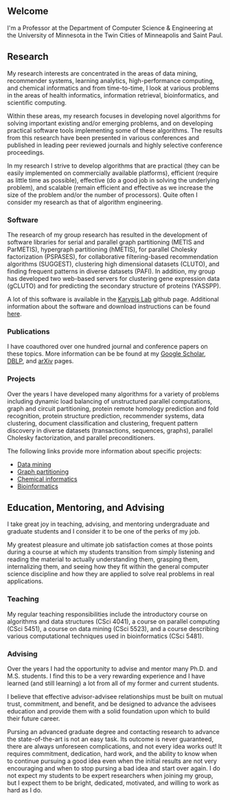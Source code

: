 ## Welcome

I'm a Professor at the Department of Computer Science & Engineering at the University
of Minnesota in the Twin Cities of Minneapolis and Saint Paul.

## Research

My research interests are concentrated in the areas of data mining, recommender
systems, learning analytics, high-performance computing, and chemical informatics and
from time-to-time, I look at various problems in the areas of health informatics,
information retrieval, bioinformatics, and scientific computing. 

Within these areas, my research focuses in developing novel algorithms for solving
important existing and/or emerging problems, and on developing practical software
tools implementing some of these algorithms. The results from this research have been
presented in various conferences and published in leading peer reviewed journals and
highly selective conference proceedings.

In my research I strive to develop algorithms that are practical (they can be easily
implemented on commercially available platforms), efficient (require as little time
as possible), effective (do a good job in solving the underlying problem), and
scalable (remain efficient and effective as we increase the size of the problem
and/or the number of processors). Quite often I consider my research as that of
algorithm engineering.

### Software

The research of my group research has resulted in the development of software
libraries for serial and parallel graph partitioning (METIS and ParMETIS), hypergraph
partitioning (hMETIS), for parallel Cholesky factorization (PSPASES), for
collaborative filtering-based recommendation algorithms (SUGGEST), clustering high
dimensional datasets (CLUTO), and finding frequent patterns in diverse datasets
(PAFI). In addition, my group has developed two web-based servers for clustering gene
expression data (gCLUTO) and for predicting the secondary structure of proteins
(YASSPP).

A lot of this software is available in the [Karypis
Lab](https://github.com/KarypisLab) github page. Additional information about the software and download instructions can be found
[here](glaros/software/overview.md).


### Publications

I have coauthored over one hundred journal and conference papers on these topics.
More information can be be found at my 
[Google Scholar](https://scholar.google.com/citations?user=ElqwScwAAAAJ),
[DBLP](https://dblp.org/pid/k/GeorgeKarypis.html), and
[arXiv](https://arxiv.org/search/cs?searchtype=author&query=Karypis,+G) pages.


### Projects

Over the years I have developed many algorithms for a variety of problems including
dynamic load balancing of unstructured parallel computations, graph and circuit
partitioning, protein remote homology prediction and fold recognition, protein
structure prediction, recommender systems, data clustering, document classification
and clustering, frequent pattern discovery in diverse datasets (transactions,
sequences, graphs), parallel Cholesky factorization, and parallel preconditioners.

The following links provide more information about specific projects:

* [Data mining](glaros/projects/dm.md)
* [Graph partitioning](glaros/projects/gp.md)
* [Chemical informatics](glaros/projects/cheminfo.md)
* [Bioinformatics](glaros/projects/bio.md)



## Education, Mentoring, and Advising

I take great joy in teaching, advising, and mentoring undergraduate and graduate
students and I consider it to be one of the perks of my job.

My greatest pleasure and ultimate job satisfaction comes at those points during a
course at which my students transition from simply listening and reading the material
to actually understanding them, grasping them, internalizing them, and seeing how
they fit within the general computer science discipline and how they are applied to
solve real problems in real applications.

### Teaching

My regular teaching responsibilities include the introductory course on algorithms
and data structures (CSci 4041), a course on parallel computing (CSci 5451), a course
on data mining (CSci 5523), and a course describing various computational techniques
used in bioinformatics (CSci 5481).


### Advising 

Over the years I had the opportunity to advise and mentor many Ph.D. and M.S.
students. I find this to be a very rewarding experience and I have learned (and still
learning) a lot from all of my former and current students.

I believe that effective advisor-advisee relationships must be built on mutual trust,
commitment, and benefit, and be designed to advance the advisees education and
provide them with a solid foundation upon which to build their future career.

Pursing an advanced graduate degree and contacting research to advance the
state-of-the-art is not an easy task. Its outcome is never guaranteed, there are
always unforeseen complications, and not every idea works out! It requires
commitment, dedication, hard work, and the ability to know when to continue pursuing
a good idea even when the initial results are not very encouraging and when to stop
pursing a bad idea and start over again. I do not expect my students to be expert
researchers when joining my group, but I expect them to be bright, dedicated,
motivated, and willing to work as hard as I do.




